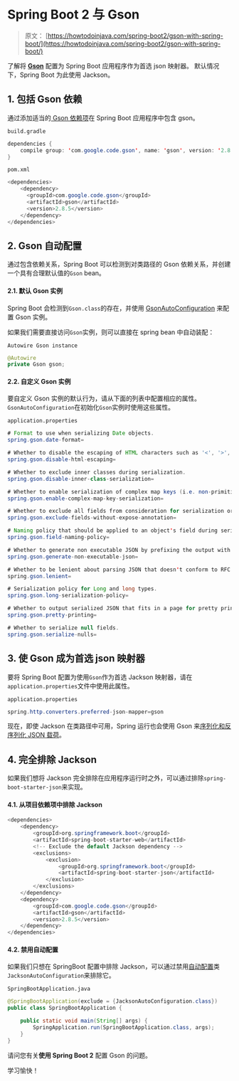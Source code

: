 # Spring Boot 2 与 Gson 

> 原文： [https://howtodoinjava.com/spring-boot2/gson-with-spring-boot/](https://howtodoinjava.com/spring-boot2/gson-with-spring-boot/)

了解将 **[Gson](https://howtodoinjava.com/gson/gson/)** 配置为 Spring Boot 应用程序作为首选 json 映射器。 默认情况下，Spring Boot 为此使用 Jackson。

## 1\. 包括 Gson 依赖

通过添加适当的[ Gson 依赖项](https://howtodoinjava.com/gson/gson-installation-maven-gradle-jar/)在 Spring Boot 应用程序中包含 gson。

`build.gradle`

```java
dependencies {
    compile group: 'com.google.code.gson', name: 'gson', version: '2.8.5'
}

```

`pom.xml`

```java
<dependencies>
    <dependency>
      <groupId>com.google.code.gson</groupId>
      <artifactId>gson</artifactId>
      <version>2.8.5</version>
    </dependency>
</dependencies>

```

## 2\. Gson 自动配置

通过包含依赖关系，Spring Boot 可以检测到对类路径的 Gson 依赖关系，并创建一个具有合理默认值的`Gson` bean。

#### 2.1. 默认 Gson 实例

Spring Boot 会检测到`Gson.class`的存在，并使用 [GsonAutoConfiguration](https://github.com/spring-projects/spring-boot/blob/master/spring-boot-project/spring-boot-autoconfigure/src/main/java/org/springframework/boot/autoconfigure/gson/GsonAutoConfiguration.java) 来配置 Gson 实例。

如果我们需要直接访问`Gson`实例，则可以直接在 spring bean 中自动装配：

`Autowire Gson instance`

```java
@Autowire
private Gson gson;

```

#### 2.2. 自定义 Gson 实例

要自定义 Gson 实例的默认行为，请从下面的列表中配置相应的属性。 `GsonAutoConfiguration`在初始化`Gson`实例时使用这些属性。

`application.properties`

```java
# Format to use when serializing Date objects.
spring.gson.date-format= 

# Whether to disable the escaping of HTML characters such as '<', '>', etc.
spring.gson.disable-html-escaping= 

# Whether to exclude inner classes during serialization.
spring.gson.disable-inner-class-serialization= 

# Whether to enable serialization of complex map keys (i.e. non-primitives).
spring.gson.enable-complex-map-key-serialization= 

# Whether to exclude all fields from consideration for serialization or deserialization that do not have the "Expose" annotation.
spring.gson.exclude-fields-without-expose-annotation= 

# Naming policy that should be applied to an object's field during serialization and deserialization.
spring.gson.field-naming-policy= 

# Whether to generate non executable JSON by prefixing the output with some special text.
spring.gson.generate-non-executable-json= 

# Whether to be lenient about parsing JSON that doesn't conform to RFC 4627.
spring.gson.lenient= 

# Serialization policy for Long and long types.
spring.gson.long-serialization-policy= 

# Whether to output serialized JSON that fits in a page for pretty printing.
spring.gson.pretty-printing= 

# Whether to serialize null fields.
spring.gson.serialize-nulls= 

```

## 3\. 使 Gson 成为首选 json 映射器

要将 Spring Boot 配置为使用`Gson`作为首选 Jackson 映射器，请在`application.properties`文件中使用此属性。

`application.properties`

```java
spring.http.converters.preferred-json-mapper=gson

```

现在，即使 Jackson 在类路径中可用，Spring 运行也会使用 Gson 来[序列化和反序列化 JSON 载荷](https://howtodoinjava.com/gson/gson-serialize-deserialize-json/)。

## 4\. 完全排除 Jackson

如果我们想将 Jackson 完全排除在应用程序运行时之外，可以通过排除`spring-boot-starter-json`来实现。

#### 4.1. 从项目依赖项中排除 Jackson

```java
<dependencies>
    <dependency>
        <groupId>org.springframework.boot</groupId>
        <artifactId>spring-boot-starter-web</artifactId>
        <!-- Exclude the default Jackson dependency -->
        <exclusions>
            <exclusion>
                <groupId>org.springframework.boot</groupId>
                <artifactId>spring-boot-starter-json</artifactId>
            </exclusion>
        </exclusions>
    </dependency>
    <dependency>
        <groupId>com.google.code.gson</groupId>
        <artifactId>gson</artifactId>
        <version>2.8.5</version>
    </dependency>
</dependencies>

```

#### 4.2. 禁用自动配置

如果我们只想在 SpringBoot 配置中排除 Jackson，可以通过禁用[自动配置](https://howtodoinjava.com/spring-boot/springbootapplication-auto-configuration/)类`JacksonAutoConfiguration`来排除它。

`SpringBootApplication.java`

```java
@SpringBootApplication(exclude = {JacksonAutoConfiguration.class})
public class SpringBootApplication {

    public static void main(String[] args) {
        SpringApplication.run(SpringBootApplication.class, args);
    }
}

```

请问您有关**使用 Spring Boot 2** 配置 Gson 的问题。

学习愉快！